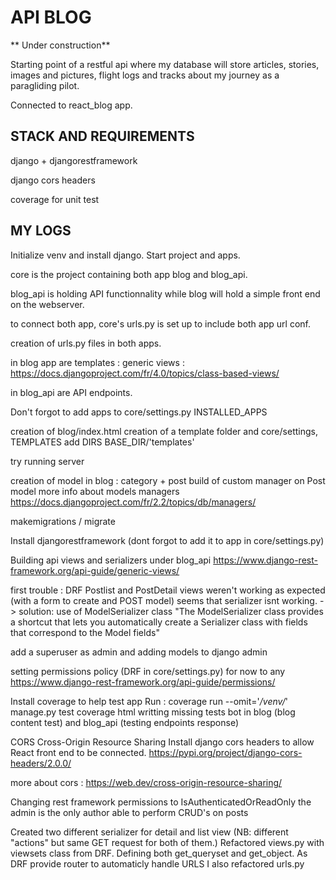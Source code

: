 # API BLOG

** Under construction**

Starting point of a restful api where my database will store articles, stories, images and pictures, flight logs and tracks about my journey as a paragliding pilot.

Connected to react_blog app.

## STACK AND REQUIREMENTS

django + djangorestframework 

django cors headers

coverage for unit test

## MY LOGS

Initialize venv and install django. Start project and apps.

core is the project containing both app blog and blog_api.

blog_api is holding API functionnality while blog will hold a simple front end on the webserver.

to connect both app, core's urls.py is set up to include both app url conf.

creation of urls.py files in both apps.

in blog app are templates :
generic views : https://docs.djangoproject.com/fr/4.0/topics/class-based-views/

in blog_api are API endpoints.

Don't forgot to add apps to core/settings.py INSTALLED_APPS

creation of blog/index.html
creation of a template folder and core/settings, TEMPLATES add DIRS BASE_DIR/'templates'

try running server

creation of model in blog : category + post
build of custom manager on Post model
more info about models managers https://docs.djangoproject.com/fr/2.2/topics/db/managers/

makemigrations / migrate

Install djangorestframework (dont forgot to add it to app in core/settings.py)

Building api views and serializers under blog_api
https://www.django-rest-framework.org/api-guide/generic-views/

first trouble : DRF Postlist and PostDetail views weren't working as expected (with a form to create and POST model)
seems that serializer isnt working.
 -> solution: use of ModelSerializer class
 "The ModelSerializer class provides a shortcut that lets you automatically create a Serializer class with fields that correspond to the Model fields"

add a superuser as admin and adding models to django admin

setting permissions policy (DRF in core/settings.py) for now to any
https://www.django-rest-framework.org/api-guide/permissions/

Install coverage to help test app
Run :
coverage run --omit='*/venv/*' manage.py test
coverage html
writting missing tests bot in blog (blog content test) and blog_api (testing endpoints response)

CORS Cross-Origin Resource Sharing
Install django cors headers to allow React front end to be connected.
https://pypi.org/project/django-cors-headers/2.0.0/

more about cors :
https://web.dev/cross-origin-resource-sharing/

Changing rest framework permissions to IsAuthenticatedOrReadOnly
the admin is the only author able to perform CRUD's on posts

Created two different serializer for detail and list view (NB: different "actions" but same GET request for both of them.)
Refactored views.py with viewsets class from DRF. Defining both get_queryset and get_object.
As DRF provide router to automaticly handle URLS I also refactored urls.py